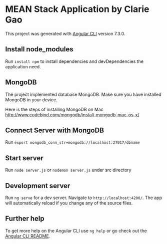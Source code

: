 # MEAN Stack Application by Clarie Gao

This project was generated with [Angular CLI](https://github.com/angular/angular-cli) version 7.3.0.

## Install node_modules
Run `install npm` to install dependencies and devDependencies the application need.

## MongoDB

The project implemented database MongoDB.
Make sure you have installed MongoDB in your device.

Here is the steps of installing MongoDB on Mac
http://www.codebind.com/mongodb/install-mongodb-mac-os-x/

## Connect Server with MongoDB

Run `export mongodb_conn_str=mongodb://localhost:27017/dbname`

## Start server

Run `node server.js` or `nodemon server.js` under src directory

## Development server

Run `ng serve` for a dev server. Navigate to `http://localhost:4200/`. The app will automatically reload if you change any of the source files.

## Further help

To get more help on the Angular CLI use `ng help` or go check out the [Angular CLI README](https://github.com/angular/angular-cli/blob/master/README.md).


